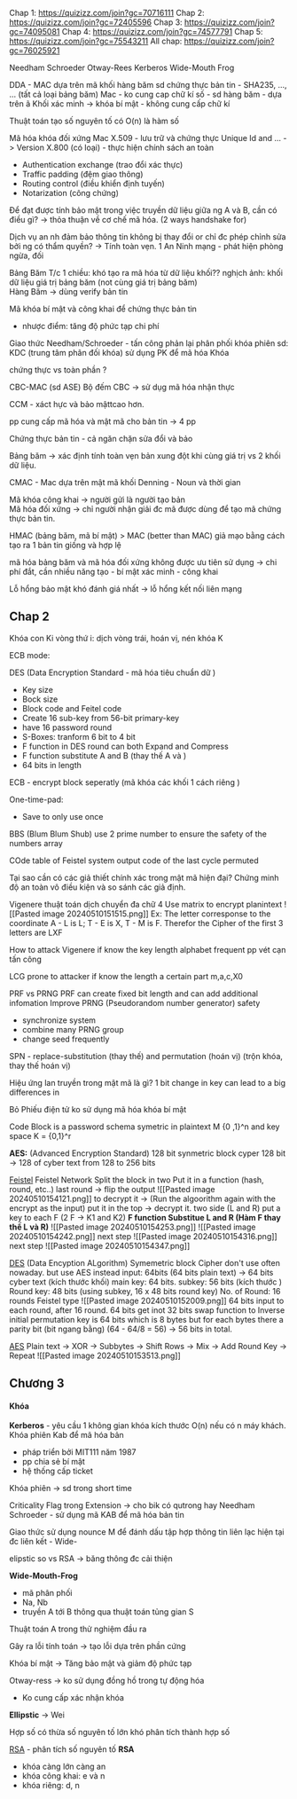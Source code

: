 Chap 1: https://quizizz.com/join?gc=70716111
Chap 2: https://quizizz.com/join?gc=72405596
Chap 3: https://quizizz.com/join?gc=74095081
Chap 4: https://quizizz.com/join?gc=74577791
Chap 5: https://quizizz.com/join?gc=75543211
All chap: https://quizizz.com/join?gc=76025921


Needham Schroeder
Otway-Rees
Kerberos
Wide-Mouth Frog

DDA - MAC dựa trên mã khối
hàng băm sd chứng thực bản tin - SHA235, ..., ... (tất cả loại bảng băm)
Mac - ko cung cap chữ kí số
	- sd hàng băm
	- dựa trên ã Khối
	xác minh -> khóa bí mật
	- không cung cấp chữ kí 	



Thuật toán tạo số nguyên tố có O(n) là hàm số

Mã hóa khóa đối xứng
Mac
X.509 - lưu trữ và chứng thực 
	Unique Id and ... -> Version 
X.800 (có  loại) - thực hiện chính sách an toàn
+ Authentication exchange (trao đổi xác thực) 
+ Traffic padding (đệm giao thông)
+ Routing control (điều khiển định tuyến)
+ Notarization (công chứng)


Để đạt được tính bảo mật trong việc truyền dữ liệu giữa ng A và B, cần có điều gì? -> thỏa thuận về cơ chế mã hóa. (2 ways handshake for)

Dịch vụ an nh đảm bảo thông tin không bị thay đổi or chỉ đc phép chỉnh sửa bởi ng có thẩm quyền? -> Tính toàn vẹn.
1
An Ninh mạng - phát hiện phòng ngừa, đối 


Bảng Băm
	T/c 1 chiều: khó tạo ra mã hóa từ dữ liệu khối??
	nghịch ảnh: khối dữ liệu giá trị bảng băm (not cùng giá trị bảng băm)  
Hàng Băm -> dùng verify bản tin

Mã khóa bí mật và công khai để chứng thực bản tin 
- nhược điểm: tăng độ phức tạp chi phí

Giao thức Needham/Schroeder - 
	tấn công phản lại
	phân phối khóa phiên sd: KDC (trung tâm phân đối khóa)
	sử dụng PK để mã hóa Khóa 

chứng thực vs toàn phần ?


CBC-MAC (sd ASE)
	Bộ đếm CBC -> sử dụg mã hóa nhận thực

CCM - xáct hực và bảo mậttcao hơn. 

pp cung cấp mã hóa và mật mã cho bản tin -> 4 pp


Chứng thực bản tin - cả ngăn chặn sửa đổi và bảo 

Bảng băm -> xác định tính toàn vẹn bản 
	xung đột khi cùng giá trị vs 2 khối dữ liệu.

CMAC - Mac dựa trên mật mã khối
Denning - Noun và thời gian

Mã khóa công khai -> người gửi là người tạo bản  
Mã hóa đối xứng -> chỉ người nhận giải đc mã
	được dùng để tạo mã chứng thực bản tin.

HMAC (bảng băm, mã bí mật) > MAC (better than MAC)
	giả mạo bằng cách tạo ra 1 bản tin giống và hợp lệ

mã hóa bảng băm và mã hóa đối xứng không được ưu tiên sử dụng -> chi phí đắt, cần nhiều năng 
tạo - bí mật
xác minh - công khai



Lỗ hổng bảo mật khó đánh giá nhất -> lỗ hổng kết nối liên mạng
## Chap 2
Khóa con Ki vòng thứ i: dịch vòng trái, hoán vị, nén khóa K

ECB mode: 

DES (Data Encryption Standard - mã hóa tiêu chuẩn dữ )
+ Key size
+ Bock size
+ Block code and Feitel code
+ Create 16 sub-key from 56-bit primary-key
+ have 16 password round 
+ S-Boxes: tranform 6 bit to 4 bit
+ F function in DES round can both Expand and Compress
+ F function substitute A and B (thay thế A và )
+ 64 bits in length

ECB - encrypt block seperatly (mã khóa các khối 1 cách riêng )

One-time-pad: 
+ Save to only use once

BBS (Blum Blum Shub) use 2 prime number to ensure the safety of the numbers array

COde table of Feistel system
	output code of the last cycle permuted

Tại sao cần có các giả thiết chính xác trong mật mã hiện đại?
	Chứng minh độ an toàn vô điều kiện và so sánh các giả định.

Vigenere
	thuật toán dịch chuyển đa chữ 4
	Use matrix to encrypt planintext
	![[Pasted image 20240510151515.png]]
	Ex: The letter corresponse to the coordinate 
	A - L is L; T - E is X, T - M is F. Therefor the Cipher of the first 3 letters are LXF

How to attack Vigenere if know the key length
	alphabet frequent
	pp vét cạn
	tấn công 

LCG 
	prone to attacker if know the length a certain part
	m,a,c,X0

PRF vs PRNG 
	PRF can create fixed bit length and can add additional infomation
Improve PRNG (Pseudorandom number generator) safety
+ synchronize system
+ combine many PRNG group
+ change seed frequently



SPN - replace-substitution (thay thế) and permutation (hoán vị) (trộn khóa, thay thế hoán vị)

Hiệu ứng lan truyền trong mật mã là gì?
	1 bit change in key can lead to a big differences in  

Bỏ Phiếu điện tử ko sử dụng mã hóa khóa bí mật

Code Block is a password schema symetric in plaintext M {0 ,1}^n and key space K  = {0,1}^r



**AES:** (Advanced Encryption Standard)
128 bit synmetric block cyper
128 bit -> 128 of cyber text
from 128 to 256 bits

[Feistel](https://www.youtube.com/results?search_query=Feistel+)
Feistel Network
Split the block in two
Put it in a function (hash, round, etc..)
last round -> flip the output
![[Pasted image 20240510154121.png]]
to decrypt it -> (Run the algoorithm again with the encrypt as the input) put it in the top -> decrypt it.
two side (L and R)
put a key to each F (2 F -> K1 and K2)
**F function Substitue L and R  (Hàm F thay thế L và R)**
![[Pasted image 20240510154253.png]]
![[Pasted image 20240510154242.png]]
next step
![[Pasted image 20240510154316.png]]
next step
![[Pasted image 20240510154347.png]]




[DES](https://www.youtube.com/results?search_query=DES)
	(Data Encyption ALgorithm) Symemetric block Cipher
	don't use often nowaday. but use AES instead
	input: 64bits (64 bits plain text) -> 64 bits cyber text (kích thước khối)
	main key: 64 bits. subkey: 56 bits  (kích thước )
	Round key: 48 bits (using subkey, 16 x 48 bits round key)
	No. of Round: 16 rounds
	Feistel type
![[Pasted image 20240510152009.png]]
64 bits input to each round, after 16 round. 64 bits get inot 32 bits swap function to Inverse initial permutation
key is 64 bits which is 8 bytes but for each bytes there a parity bit (bit ngang bằng) (64 - 64/8 = 56) -> 56 bits in total. 


[AES](https://www.youtube.com/results?search_query=AES)
Plain text -> XOR -> Subbytes -> Shift Rows -> Mix -> Add Round Key -> Repeat ![[Pasted image 20240510153513.png]]


## Chương 3


#### Khóa
**Kerberos** - yêu cầu 1 không gian khóa kích thước O(n) nếu có n máy khách.
Khóa phiên Kab để mã hóa bản  
+ pháp triển bởi MIT111 năm 1987
+ pp chia sẻ bí mật
+ hệ thống cấp ticket

Khóa phiên -> sd trong short time 

Criticality Flag trong Extension -> cho bik có qutrong hay 
Needham Schroeder - sử dụng mã KAB để mã hóa bản tin

Giao thức sử dụng nounce M để đánh dấu tập hợp thông tin liên lạc hiện tại đc liên kết - Wide-

elipstic so vs RSA -> băng thông đc cải thiện 

**Wide-Mouth-Frog**
+ mã phân phối 
+ Na, Nb 
+ truyền A tới B thông qua thuật toán tủng gian S

Thuật toán A trong thử nghiệm đầu ra

Gây ra lỗi tính toán -> tạo lỗi dựa trên phần cứng

Khóa bí mật -> Tăng bảo mật và giảm độ phức tạp

Otway-ress -> ko sử dụng đồng hồ trong tự động hóa
+ Ko cung cấp xác nhận khóa

**Ellipstic** -> Wei

Hợp số có thừa số nguyên tố lớn khó phân tích thành hợp số

[RSA](https://en.wikipedia.org/wiki/RSA_(cryptosystem)) - phân tích số nguyên tố
**RSA** 
+ khóa càng lớn càng an 
+ khóa công khai: e và n 
+ khóa riêng: d, n 
